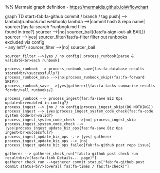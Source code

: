 %% Mermaid graph definition - https://mermaidjs.github.io/#/flowchart

graph TD
    start>fab:fa-github commit / branch / tag push] --> lambda(runbook.md webhook)
    lambda -->|commit hash & repo name| sourcer{fas:fa-search *runbook.md files<br/>found in tree?}
    sourcer -->|no| sourcer_bail((fas:fa-sign-out-alt BAIL))
    sourcer -->|yes| sourcer_filter{fas:fa-filter filter out runbooks<br/>excluded via config<br/>- any left?}
    sourcer_filter -->|no| sourcer_bail

    sourcer_filter -->|yes / no config| process_runbook[parse & validate<br>each runbook]

    process_runbook --> process_runbook_save{fas:fa-database results stored<br/>successfully?}
    process_runbook_save -->|no|process_runbook_skip((fas:fa-forward SKIP))
    process_runbook_save -->|yes|gatherer[\fas:fa-tasks summarise results for<br/>all runbooks/]

    process_runbook --> process_ingest{far:fa-save Biz Ops update<br>enabled in config?}
    process_ingest --> |no / no config|process_ingest_skip((DO NOTHING))
    process_ingest --> |yes|process_ingest_system_code_check{fas:fa-code system code<br>valid?}
    process_ingest_system_code_check -->|no| process_ingest_skip
    process_ingest_system_code_check --> |yes|process_ingest_update_biz_ops{fas:fa-save Biz Ops ingest<br>successful?}
    process_ingest_update_biz_ops -.-> |yes| gatherer
    process_ingest_update_biz_ops --> |no| process_ingest_update_biz_ops_failed[fab:fa-github post repo issue]

    gatherer --> gatherer_check_run["fab:fa-github post check run result<br/>(fas:fa-link Details... page)"]
    gatherer_check_run -->gatherer_commit_status["fab:fa-github post commit status<br/>(overall fas:fa-times / fas:fa-check)"]
